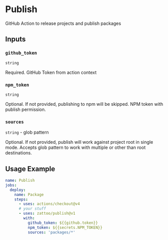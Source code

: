 # Publish

GitHub Action to release projects and publish packages

## Inputs

### `github_token`

`string`

Required. GitHub Token from action context

### `npm_token`

`string`

Optional. If not provided, publishing to npm will be skipped.
NPM token with publish permission.

### `sources`

`string` - glob pattern

Optional. If not provided, publish will work against project root in single mode.
Accepts glob pattern to work with multiple or other than root destinations.

## Usage Example

````yaml
name: Publish
jobs:
  deploy:
    name: Package
    steps:
      - uses: actions/checkout@v4
      # your stuff
      - uses: zattoo/publish@v1
        with:
          github_token: ${{github.token}}
          npm_token: ${{secrets.NPM_TOKEN}}
          sources: 'packages/*'
````
